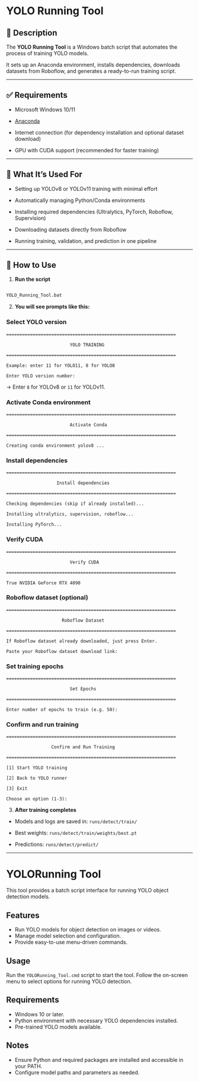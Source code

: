 # YOLO Running Tool

## 📌 Description

The **YOLO Running Tool** is a Windows batch script that automates the process of training YOLO models.

It sets up an Anaconda environment, installs dependencies, downloads datasets from Roboflow, and generates a ready-to-run training script.

---

## ✅ Requirements

* Microsoft Windows 10/11

* [Anaconda](https://www.anaconda.com/)

* Internet connection (for dependency installation and optional dataset download)

* GPU with CUDA support (recommended for faster training)

---

## 🎯 What It’s Used For

* Setting up YOLOv8 or YOLOv11 training with minimal effort

* Automatically managing Python/Conda environments

* Installing required dependencies (Ultralytics, PyTorch, Roboflow, Supervision)

* Downloading datasets directly from Roboflow

* Running training, validation, and prediction in one pipeline

---

## 🚀 How to Use

1. **Run the script**

```bat

YOLO_Running_Tool.bat

```

2. **You will see prompts like this:**

### Select YOLO version

```
================================================================

                        YOLO TRAINING

================================================================

Example: enter 11 for YOLO11, 8 for YOLO8

Enter YOLO version number:

```

→ Enter `8` for YOLOv8 or `11` for YOLOv11.

### Activate Conda environment

```
================================================================

                        Activate Conda

================================================================

Creating conda environment yolov8 ...

```

### Install dependencies

```
================================================================

                   Install dependencies

================================================================

Checking dependencies (skip if already installed)...

Installing ultralytics, supervision, roboflow...

Installing PyTorch...

```

### Verify CUDA

```
================================================================

                        Verify CUDA

================================================================

True NVIDIA GeForce RTX 4090

```

### Roboflow dataset (optional)

```
================================================================

                     Roboflow Dataset

================================================================

If Roboflow dataset already downloaded, just press Enter.

Paste your Roboflow dataset download link:

```

### Set training epochs

```
================================================================

                        Set Epochs

================================================================

Enter number of epochs to train (e.g. 50):

```

### Confirm and run training

```
================================================================

                 Confirm and Run Training

================================================================

[1] Start YOLO training

[2] Back to YOLO runner

[3] Exit

Choose an option (1-3):

```

3. **After training completes**

* Models and logs are saved in: `runs/detect/train/`

* Best weights: `runs/detect/train/weights/best.pt`

* Predictions: `runs/detect/predict/`

---

# YOLORunning Tool

This tool provides a batch script interface for running YOLO object detection models.

## Features

* Run YOLO models for object detection on images or videos.
* Manage model selection and configuration.
* Provide easy-to-use menu-driven commands.

## Usage

Run the `YOLORunning_Tool.cmd` script to start the tool.
Follow the on-screen menu to select options for running YOLO detection.

## Requirements

* Windows 10 or later.
* Python environment with necessary YOLO dependencies installed.
* Pre-trained YOLO models available.

## Notes

* Ensure Python and required packages are installed and accessible in your PATH.
* Configure model paths and parameters as needed.